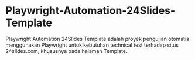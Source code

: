# Playwright-Automation-24Slides-Template
Playwright Automation 24Slides Template adalah proyek pengujian otomatis menggunakan Playwright untuk kebutuhan technical test terhadap situs 24slides.com, khususnya pada halaman Template. 
